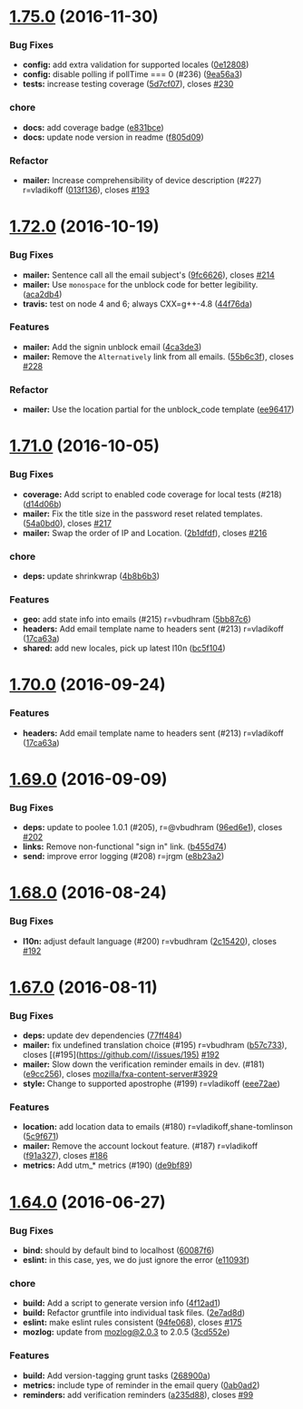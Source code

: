 <a name="1.75.0"></a>
# [1.75.0](https://github.com/mozilla/fxa-auth-mailer/compare/v1.72.0...v1.75.0) (2016-11-30)


### Bug Fixes

* **config:** add extra validation for supported locales ([0e12808](https://github.com/mozilla/fxa-auth-mailer/commit/0e12808))
* **config:** disable polling if pollTime === 0 (#236) ([9ea56a3](https://github.com/mozilla/fxa-auth-mailer/commit/9ea56a3))
* **tests:** increase testing coverage ([5d7cf07](https://github.com/mozilla/fxa-auth-mailer/commit/5d7cf07)), closes [#230](https://github.com/mozilla/fxa-auth-mailer/issues/230)

### chore

* **docs:** add coverage badge ([e831bce](https://github.com/mozilla/fxa-auth-mailer/commit/e831bce))
* **docs:** update node version in readme ([f805d09](https://github.com/mozilla/fxa-auth-mailer/commit/f805d09))

### Refactor

* **mailer:** Increase comprehensibility of device description (#227) r=vladikoff ([013f136](https://github.com/mozilla/fxa-auth-mailer/commit/013f136)), closes [#193](https://github.com/mozilla/fxa-auth-mailer/issues/193)



<a name="1.72.0"></a>
# [1.72.0](https://github.com/mozilla/fxa-auth-mailer/compare/v1.71.0...v1.72.0) (2016-10-19)


### Bug Fixes

* **mailer:** Sentence call all the email subject's ([9fc6626](https://github.com/mozilla/fxa-auth-mailer/commit/9fc6626)), closes [#214](https://github.com/mozilla/fxa-auth-mailer/issues/214)
* **mailer:** Use `monospace` for the unblock code for better legibility. ([aca2db4](https://github.com/mozilla/fxa-auth-mailer/commit/aca2db4))
* **travis:** test on node 4 and 6; always CXX=g++-4.8 ([44f76da](https://github.com/mozilla/fxa-auth-mailer/commit/44f76da))

### Features

* **mailer:** Add the signin unblock email ([4ca3de3](https://github.com/mozilla/fxa-auth-mailer/commit/4ca3de3))
* **mailer:** Remove the `Alternatively` link from all emails. ([55b6c3f](https://github.com/mozilla/fxa-auth-mailer/commit/55b6c3f)), closes [#228](https://github.com/mozilla/fxa-auth-mailer/issues/228)

### Refactor

* **mailer:** Use the location partial for the unblock_code template ([ee96417](https://github.com/mozilla/fxa-auth-mailer/commit/ee96417))



<a name="1.71.0"></a>
# [1.71.0](https://github.com/mozilla/fxa-auth-mailer/compare/v1.69.0...v1.71.0) (2016-10-05)


### Bug Fixes

* **coverage:** Add script to enabled code coverage for local tests (#218) ([d14d06b](https://github.com/mozilla/fxa-auth-mailer/commit/d14d06b))
* **mailer:** Fix the title size in the password reset related templates. ([54a0bd0](https://github.com/mozilla/fxa-auth-mailer/commit/54a0bd0)), closes [#217](https://github.com/mozilla/fxa-auth-mailer/issues/217)
* **mailer:** Swap the order of IP and Location. ([2b1dfdf](https://github.com/mozilla/fxa-auth-mailer/commit/2b1dfdf)), closes [#216](https://github.com/mozilla/fxa-auth-mailer/issues/216)

### chore

* **deps:** update shrinkwrap ([4b8b6b3](https://github.com/mozilla/fxa-auth-mailer/commit/4b8b6b3))

### Features

* **geo:** add state info into emails (#215) r=vbudhram ([5bb87c6](https://github.com/mozilla/fxa-auth-mailer/commit/5bb87c6))
* **headers:** Add email template name to headers sent (#213) r=vladikoff ([17ca63a](https://github.com/mozilla/fxa-auth-mailer/commit/17ca63a))
* **shared:** add new locales, pick up latest l10n ([bc5f104](https://github.com/mozilla/fxa-auth-mailer/commit/bc5f104))



<a name="1.70.0"></a>
# [1.70.0](https://github.com/mozilla/fxa-auth-mailer/compare/v1.69.0...v1.70.0) (2016-09-24)


### Features

* **headers:** Add email template name to headers sent (#213) r=vladikoff ([17ca63a](https://github.com/mozilla/fxa-auth-mailer/commit/17ca63a))



<a name="1.69.0"></a>
# [1.69.0](https://github.com/mozilla/fxa-auth-mailer/compare/v1.68.0...v1.69.0) (2016-09-09)


### Bug Fixes

* **deps:** update to poolee 1.0.1 (#205), r=@vbudhram ([96ed6e1](https://github.com/mozilla/fxa-auth-mailer/commit/96ed6e1)), closes [#202](https://github.com/mozilla/fxa-auth-mailer/issues/202)
* **links:** Remove non-functional "sign in" link. ([b455d74](https://github.com/mozilla/fxa-auth-mailer/commit/b455d74))
* **send:** improve error logging (#208) r=jrgm ([e8b23a2](https://github.com/mozilla/fxa-auth-mailer/commit/e8b23a2))



<a name="1.68.0"></a>
# [1.68.0](https://github.com/mozilla/fxa-auth-mailer/compare/v1.67.0...v1.68.0) (2016-08-24)


### Bug Fixes

* **l10n:** adjust default language (#200) r=vbudhram ([2c15420](https://github.com/mozilla/fxa-auth-mailer/commit/2c15420)), closes [#192](https://github.com/mozilla/fxa-auth-mailer/issues/192)



<a name="1.67.0"></a>
# [1.67.0](https://github.com/mozilla/fxa-auth-mailer/compare/v1.64.0...v1.67.0) (2016-08-11)


### Bug Fixes

* **deps:** update dev dependencies ([77ff484](https://github.com/mozilla/fxa-auth-mailer/commit/77ff484))
* **mailer:** fix undefined translation choice (#195) r=vbudhram ([b57c733](https://github.com/mozilla/fxa-auth-mailer/commit/b57c733)), closes [(#195](https://github.com/(/issues/195) [#192](https://github.com/mozilla/fxa-auth-mailer/issues/192)
* **mailer:** Slow down the verification reminder emails in dev. (#181) ([e9cc256](https://github.com/mozilla/fxa-auth-mailer/commit/e9cc256)), closes [mozilla/fxa-content-server#3929](https://github.com/mozilla/fxa-content-server/issues/3929)
* **style:** Change to supported apostrophe (#199) r=vladikoff ([eee72ae](https://github.com/mozilla/fxa-auth-mailer/commit/eee72ae))

### Features

* **location:** add location data to emails (#180) r=vladikoff,shane-tomlinson ([5c9f671](https://github.com/mozilla/fxa-auth-mailer/commit/5c9f671))
* **mailer:** Remove the account lockout feature. (#187) r=vladikoff ([f91a327](https://github.com/mozilla/fxa-auth-mailer/commit/f91a327)), closes [#186](https://github.com/mozilla/fxa-auth-mailer/issues/186)
* **metrics:** Add utm_* metrics (#190) ([de9bf89](https://github.com/mozilla/fxa-auth-mailer/commit/de9bf89))



<a name="1.64.0"></a>
# [1.64.0](https://github.com/mozilla/fxa-auth-mailer/compare/v1.63.0...v1.64.0) (2016-06-27)


### Bug Fixes

* **bind:** should by default bind to localhost ([60087f6](https://github.com/mozilla/fxa-auth-mailer/commit/60087f6))
* **eslint:** in this case, yes, we do just ignore the error ([e11093f](https://github.com/mozilla/fxa-auth-mailer/commit/e11093f))

### chore

* **build:** Add a script to generate version info ([4f12ad1](https://github.com/mozilla/fxa-auth-mailer/commit/4f12ad1))
* **build:** Refactor gruntfile into individual task files. ([2e7ad8d](https://github.com/mozilla/fxa-auth-mailer/commit/2e7ad8d))
* **eslint:** make eslint rules consistent ([94fe068](https://github.com/mozilla/fxa-auth-mailer/commit/94fe068)), closes [#175](https://github.com/mozilla/fxa-auth-mailer/issues/175)
* **mozlog:** update from mozlog@2.0.3 to 2.0.5 ([3cd552e](https://github.com/mozilla/fxa-auth-mailer/commit/3cd552e))

### Features

* **build:** Add version-tagging grunt tasks ([268900a](https://github.com/mozilla/fxa-auth-mailer/commit/268900a))
* **metrics:** include type of reminder in the email query ([0ab0ad2](https://github.com/mozilla/fxa-auth-mailer/commit/0ab0ad2))
* **reminders:** add verification reminders ([a235d88](https://github.com/mozilla/fxa-auth-mailer/commit/a235d88)), closes [#99](https://github.com/mozilla/fxa-auth-mailer/issues/99)



